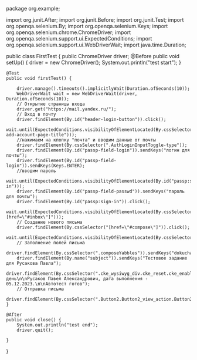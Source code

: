 package org.example;

import org.junit.After;
import org.junit.Before;
import org.junit.Test;
import org.openqa.selenium.By;
import org.openqa.selenium.Keys;
import org.openqa.selenium.chrome.ChromeDriver;
import org.openqa.selenium.support.ui.ExpectedConditions;
import org.openqa.selenium.support.ui.WebDriverWait;
import java.time.Duration;


public class FirstTest {
    public ChromeDriver driver;
    @Before
    public void setUp() {
        driver = new ChromeDriver();
        System.out.println("test start");
    }
    
    @Test
    public void firstTest() {

        driver.manage().timeouts().implicitlyWait(Duration.ofSeconds(10));
        WebDriverWait wait = new WebDriverWait(driver, Duration.ofSeconds(10));
        // Открытие страницы входа 
        driver.get("https://mail.yandex.ru/");
        // Вход в почту
        driver.findElement(By.id("header-login-button")).click();
        wait.until(ExpectedConditions.visibilityOfElementLocated(By.cssSelector(".passp-add-account-page-title")));
        //нажимаем на кпопку "почта" и вводим данные от почты
        driver.findElement(By.cssSelector(".AuthLoginInputToggle-type"));
        driver.findElement(By.id("passp-field-login")).sendKeys("логин для почты");
        driver.findElement(By.id("passp-field-login")).sendKeys(Keys.ENTER);
        //вводим пароль
        wait.until(ExpectedConditions.visibilityOfElementLocated(By.id("passp:sign-in")));
        driver.findElement(By.id("passp-field-passwd")).sendKeys("пароль для почты");
        driver.findElement(By.id("passp:sign-in")).click();
        wait.until(ExpectedConditions.visibilityOfElementLocated(By.cssSelector("[href=\"#inbox\"]")));
        // Создание нового письма
        driver.findElement(By.cssSelector("[href=\"#compose\"]")).click();
        wait.until(ExpectedConditions.visibilityOfElementLocated(By.cssSelector(".Button2.Button2_view_action.Button2_size_l")));
        // Заполнение полей письма
        driver.findElement(By.cssSelector(".composeYabbles")).sendKeys("dokuchaev_av@tkbbank.ru");
        driver.findElement(By.name("subject")).sendKeys("Тестовое задание для Русакова Павла");
        driver.findElement(By.cssSelector(".cke_wysiwyg_div.cke_reset.cke_enable_context_menu.cke_editable.cke_editable_themed.cke_contents_ltr.cke_htmlplaceholder")).sendKeys("Добрый день\n\nРусаков Павел Александрович, дата выполнения - 05.12.2023.\n\nАвтотест готов");
        // Отправка письма
        driver.findElement(By.cssSelector(".Button2.Button2_view_action.Button2_size_l")).click();
    }
    
    @After
    public void close() {
        System.out.println("test end");
        driver.quit();

    }
}
